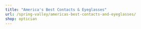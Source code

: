 ```yaml
---
title: "America's Best Contacts & Eyeglasses"
url: /spring-valley/americas-best-contacts-and-eyeglasses/
shop: optician
---
```

